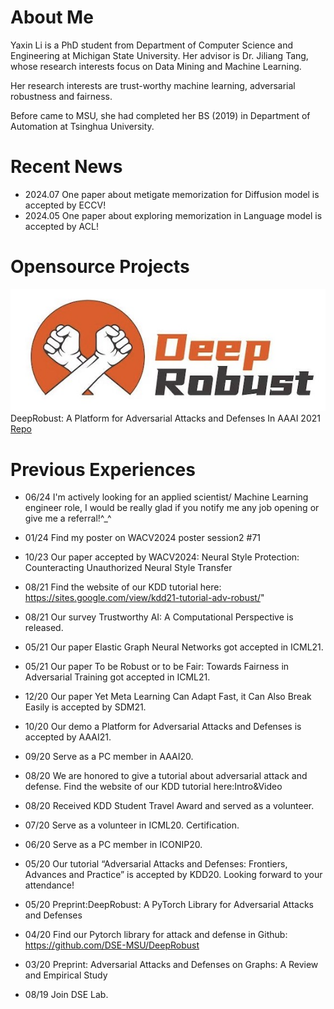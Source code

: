<!-- 
---
layout: default

---
Text can be **bold**, _italic_, or ~~strikethrough~~.

[Link to another page](./another-page.html).

There should be whitespace between paragraphs.

There should be whitespace between paragraphs. We recommend including a README, or a file with information about your project.

# Header 1

This is a normal paragraph following a header. GitHub is a code hosting platform for version control and collaboration. It lets you and others work together on projects from anywhere.

## Header 2

> This is a blockquote following a header.
>
> When something is important enough, you do it even if the odds are not in your favor.

### Header 3

```js
// Javascript code with syntax highlighting.
var fun = function lang(l) {
  dateformat.i18n = require('./lang/' + l)
  return true;
}
```

```ruby
# Ruby code with syntax highlighting
GitHubPages::Dependencies.gems.each do |gem, version|
  s.add_dependency(gem, "= #{version}")
end
```

#### Header 4

*   This is an unordered list following a header.
*   This is an unordered list following a header.
*   This is an unordered list following a header.

##### Header 5

1.  This is an ordered list following a header.
2.  This is an ordered list following a header.
3.  This is an ordered list following a header.

###### Header 6

| head1        | head two          | three |
|:-------------|:------------------|:------|
| ok           | good swedish fish | nice  |
| out of stock | good and plenty   | nice  |
| ok           | good `oreos`      | hmm   |
| ok           | good `zoute` drop | yumm  |

### There's a horizontal rule below this.

* * *

### Here is an unordered list:

*   Item foo
*   Item bar
*   Item baz
*   Item zip

### And an ordered list:

1.  Item one
1.  Item two
1.  Item three
1.  Item four

### And a nested list:

- level 1 item
  - level 2 item
  - level 2 item
    - level 3 item
    - level 3 item
- level 1 item
  - level 2 item
  - level 2 item
  - level 2 item
- level 1 item
  - level 2 item
  - level 2 item
- level 1 item

### Small image

![Octocat](https://github.githubassets.com/images/icons/emoji/octocat.png)

### Large image

![Branching](https://guides.github.com/activities/hello-world/branching.png)


### Definition lists can be used with HTML syntax.

<dl>
<dt>Name</dt>
<dd>Godzilla</dd>
<dt>Born</dt>
<dd>1952</dd>
<dt>Birthplace</dt>
<dd>Japan</dd>
<dt>Color</dt>
<dd>Green</dd>
</dl>

```
Long, single-line code blocks should not wrap. They should horizontally scroll if they are too long. This line should be long enough to demonstrate this.
```

```
The final element.
```

-->


# About Me

Yaxin Li is a PhD student from Department of Computer Science and Engineering at Michigan State University. Her advisor is Dr. Jiliang Tang, whose research interests focus on Data Mining and Machine Learning.

Her research interests are trust-worthy machine learning, adversarial robustness and fairness.

Before came to MSU, she had completed her BS (2019) in Department of Automation at Tsinghua University.

# Recent News

*   2024.07 One paper about metigate memorization for Diffusion model is accepted by ECCV!
*   2024.05 One paper about exploring memorization in Language model is accepted by ACL!

# Opensource Projects

![deeprobust](/assets/img/Deeprobust.png)
DeepRobust: A Platform for Adversarial Attacks and Defenses
In AAAI 2021
[Repo](https://github.com/DSE-MSU/DeepRobust)

# Previous Experiences

*   06/24 I'm actively looking for an applied scientist/ Machine Learning engineer role, I would be really glad if you notify me any job opening or give me a referral!^_^

*   01/24 Find my poster on WACV2024 poster session2 #71

*   10/23 Our paper accepted by WACV2024: Neural Style Protection: Counteracting Unauthorized Neural Style Transfer

*   08/21 Find the website of our KDD tutorial here: https://sites.google.com/view/kdd21-tutorial-adv-robust/"

*   08/21 Our survey Trustworthy AI: A Computational Perspective is released.

*   05/21 Our paper Elastic Graph Neural Networks got accepted in ICML21.

*   05/21 Our paper To be Robust or to be Fair: Towards Fairness in Adversarial Training got accepted in ICML21.

*   12/20 Our paper Yet Meta Learning Can Adapt Fast, it Can Also Break Easily is accepted by SDM21.

*   10/20 Our demo a Platform for Adversarial Attacks and Defenses is accepted by AAAI21.

*   09/20 Serve as a PC member in AAAI20.

*   08/20 We are honored to give a tutorial about adversarial attack and defense. Find the website of our KDD tutorial here:Intro&Video

*   08/20 Received KDD Student Travel Award and served as a volunteer.

*   07/20 Serve as a volunteer in ICML20. Certification.

*   06/20 Serve as a PC member in ICONIP20.

*   05/20 Our tutorial “Adversarial Attacks and Defenses: Frontiers, Advances and Practice” is accepted by KDD20. Looking forward to your attendance!

*   05/20 Preprint:DeepRobust: A PyTorch Library for Adversarial Attacks and Defenses

*   04/20 Find our Pytorch library for attack and defense in Github: https://github.com/DSE-MSU/DeepRobust

*   03/20 Preprint: Adversarial Attacks and Defenses on Graphs: A Review and Empirical Study

*   08/19 Join DSE Lab.
